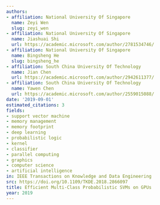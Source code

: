 ```yaml
---
authors:
- affiliation: National University Of Singapore
  name: Zeyi Wen
  slug: zeyi_wen
- affiliation: National University Of Singapore
  name: Jiashuai Shi
  url: https://academic.microsoft.com/author/2781534746/
- affiliation: National University Of Singapore
  name: Bingsheng He
  slug: bingsheng_he
- affiliation: South China University Of Technology
  name: Jian Chen
  url: https://academic.microsoft.com/author/2942611377/
- affiliation: South China University Of Technology
  name: Yawen Chen
  url: https://academic.microsoft.com/author/2559015088/
date: '2019-09-01'
estimated_citations: 3
fields:
- support vector machine
- memory management
- memory footprint
- deep learning
- probabilistic logic
- kernel
- classifier
- parallel computing
- graphics
- computer science
- artificial intelligence
in: IEEE Transactions on Knowledge and Data Engineering
src: https://doi.org/10.1109/TKDE.2018.2866097
title: Efficient Multi-Class Probabilistic SVMs on GPUs
year: 2019
---
```

